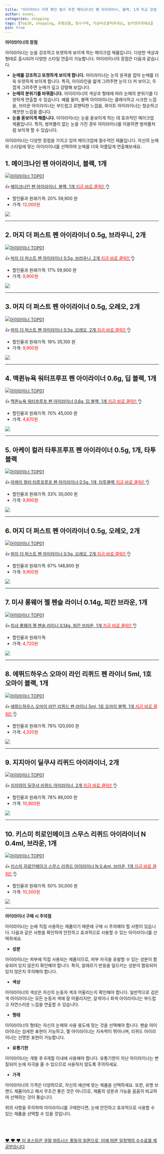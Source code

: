 ```yaml
---
title: "아이라이너 가격 확인 필수 추천 메이크나인 펜 아이라이너, 블랙, 1개 비교 장점 구매가이드"
author: eunmi.
categories: shopping
tags: [Top10, shopping, 유행상품, 필수구매, 지금바로클릭하세요, 놓치면후회해요]
pin: true
---
```

**아이라이너의 장점**

아이라이너는 눈을 강조하고 또렷하게 보이게 하는 메이크업 제품입니다. 다양한 색상과 형태로 출시되어 다양한 스타일 연출이 가능합니다. 아이라이너의 장점은 다음과 같습니다.

* **눈매를 강조하고 또렷하게 보이게 합니다.** 아이라이너는 눈의 윤곽을 잡아 눈매를 더욱 또렷하게 보이게 합니다. 특히, 아이라인을 얇게 그려주면 눈이 더 커 보이고, 두껍게 그려주면 눈매가 깊고 강렬해 보입니다.
* **눈매의 분위기를 바꿔줍니다.** 아이라이너의 색상과 형태에 따라 눈매의 분위기를 다양하게 연출할 수 있습니다. 예를 들어, 블랙 아이라이너는 클래식하고 시크한 느낌을, 브라운 아이라이너는 부드럽고 로맨틱한 느낌을, 화이트 아이라이너는 청순하고 깨끗한 느낌을 줍니다.
* **눈을 돋보이게 해줍니다.** 아이라이너는 눈을 돋보이게 하는 데 효과적인 메이크업 제품입니다. 특히, 쌍꺼풀이 없는 눈을 가진 경우 아이라이너를 이용하면 쌍꺼풀처럼 보이게 할 수 있습니다.

아이라이너는 다양한 장점을 가지고 있어 메이크업에 필수적인 제품입니다. 자신의 눈매와 스타일에 맞는 아이라이너를 선택하여 눈매를 더욱 아름답게 연출해보세요.

   

## 1. 메이크나인 펜 아이라이너, 블랙, 1개

[![아이라이너 TOP01](https://thumbnail7.coupangcdn.com/thumbnails/remote/230x230ex/image/vendor_inventory/ea43/c68067f18618fa0f06dac26f2a23d2fc9b6d5cd3425e162d452a47096303.jpg)](https://link.coupang.com/re/AFFSDP?lptag=AF3617701&subid=GithubCoopas&pageKey=7395828228&traceid=V0-153&itemId=19131318167&vendorItemId=86250945754)


👍 [메이크나인 펜 아이라이너, 블랙, 1개 <font color=red> 지금 바로 클릭!! </font> ](https://link.coupang.com/re/AFFSDP?lptag=AF3617701&subid=GithubCoopas&pageKey=7395828228&traceid=V0-153&itemId=19131318167&vendorItemId=86250945754) 👌 


- 할인율과 원래가격: 20%  59,900   원
- 가격: <span style='color:red'>12,000원</span>

[![](/discount_price.png)](https://link.coupang.com/re/AFFSDP?lptag=AF3617701&subid=GithubCoopas&pageKey=7395828228&traceid=V0-153&itemId=19131318167&vendorItemId=86250945754)

---


   

## 2. 머지 더 퍼스트 펜 아이라이너 0.5g, 브라우니, 2개

[![아이라이너 TOP01](https://thumbnail9.coupangcdn.com/thumbnails/remote/230x230ex/image/retail/images/1319186185797578-a1b7aaf0-85e2-467f-85df-0e451a73b624.jpg)](https://link.coupang.com/re/AFFSDP?lptag=AF3617701&subid=GithubCoopas&pageKey=15174958&traceid=V0-153&itemId=19166816681&vendorItemId=4441625139)


👍 [머지 더 퍼스트 펜 아이라이너 0.5g, 브라우니, 2개 <font color=red> 지금 바로 클릭!! </font> ](https://link.coupang.com/re/AFFSDP?lptag=AF3617701&subid=GithubCoopas&pageKey=15174958&traceid=V0-153&itemId=19166816681&vendorItemId=4441625139) 👌 


- 할인율과 원래가격: 17%  59,900   원
- 가격: <span style='color:red'>9,900원</span>

[![](/discount_price.png)](https://link.coupang.com/re/AFFSDP?lptag=AF3617701&subid=GithubCoopas&pageKey=15174958&traceid=V0-153&itemId=19166816681&vendorItemId=4441625139)

---


   

## 3. 머지 더 퍼스트 펜 아이라이너 0.5g, 오레오, 2개

[![아이라이너 TOP01](https://thumbnail6.coupangcdn.com/thumbnails/remote/230x230ex/image/retail/images/4883352667342984-a6ebb3ea-9c69-4c09-9d37-dde7c535de74.jpg)](https://link.coupang.com/re/AFFSDP?lptag=AF3617701&subid=GithubCoopas&pageKey=15174958&traceid=V0-153&itemId=549372020&vendorItemId=4441625120)


👍 [머지 더 퍼스트 펜 아이라이너 0.5g, 오레오, 2개 <font color=red> 지금 바로 클릭!! </font> ](https://link.coupang.com/re/AFFSDP?lptag=AF3617701&subid=GithubCoopas&pageKey=15174958&traceid=V0-153&itemId=549372020&vendorItemId=4441625120) 👌 


- 할인율과 원래가격: 19%  35,100   원
- 가격: <span style='color:red'>9,900원</span>

[![](/discount_price.png)](https://link.coupang.com/re/AFFSDP?lptag=AF3617701&subid=GithubCoopas&pageKey=15174958&traceid=V0-153&itemId=549372020&vendorItemId=4441625120)

---


   

## 4. 맥퀸뉴욕 워터프루프 펜 아이라이너 0.6g, 딥 블랙, 1개

[![아이라이너 TOP01](https://thumbnail8.coupangcdn.com/thumbnails/remote/230x230ex/image/retail/images/7647147975683-d50052ba-4a5d-45f2-addb-8e2336d27ffe.jpg)](https://link.coupang.com/re/AFFSDP?lptag=AF3617701&subid=GithubCoopas&pageKey=2105050142&traceid=V0-153&itemId=9267927&vendorItemId=3013328966)


👍 [맥퀸뉴욕 워터프루프 펜 아이라이너 0.6g, 딥 블랙, 1개 <font color=red> 지금 바로 클릭!! </font> ](https://link.coupang.com/re/AFFSDP?lptag=AF3617701&subid=GithubCoopas&pageKey=2105050142&traceid=V0-153&itemId=9267927&vendorItemId=3013328966) 👌 


- 할인율과 원래가격: 70%  45,000   원
- 가격: <span style='color:red'>4,870원</span>

[![](/discount_price.png)](https://link.coupang.com/re/AFFSDP?lptag=AF3617701&subid=GithubCoopas&pageKey=2105050142&traceid=V0-153&itemId=9267927&vendorItemId=3013328966)

---


   

## 5. 아케이 컬러 타투프루프 펜 아이라이너 0.5g, 1개, 타투블랙

[![아이라이너 TOP01](https://thumbnail6.coupangcdn.com/thumbnails/remote/230x230ex/image/retail/images/2023/05/08/18/0/c545d6bb-f670-4fc4-8cda-a9a8b0fe6e66.jpg)](https://link.coupang.com/re/AFFSDP?lptag=AF3617701&subid=GithubCoopas&pageKey=7038673944&traceid=V0-153&itemId=17398975853&vendorItemId=85907237920)


👍 [아케이 컬러 타투프루프 펜 아이라이너 0.5g, 1개, 타투블랙 <font color=red> 지금 바로 클릭!! </font> ](https://link.coupang.com/re/AFFSDP?lptag=AF3617701&subid=GithubCoopas&pageKey=7038673944&traceid=V0-153&itemId=17398975853&vendorItemId=85907237920) 👌 


- 할인율과 원래가격: 33%  30,000   원
- 가격: <span style='color:red'>9,890원</span>

[![](/discount_price.png)](https://link.coupang.com/re/AFFSDP?lptag=AF3617701&subid=GithubCoopas&pageKey=7038673944&traceid=V0-153&itemId=17398975853&vendorItemId=85907237920)

---


   

## 6. 머지 더 퍼스트 펜 아이라이너 0.5g, 오레오, 2개

[![아이라이너 TOP01](https://thumbnail6.coupangcdn.com/thumbnails/remote/230x230ex/image/retail/images/4883352667342984-a6ebb3ea-9c69-4c09-9d37-dde7c535de74.jpg)](https://link.coupang.com/re/AFFSDP?lptag=AF3617701&subid=GithubCoopas&pageKey=15174958&traceid=V0-153&itemId=549372020&vendorItemId=4441625120)


👍 [머지 더 퍼스트 펜 아이라이너 0.5g, 오레오, 2개 <font color=red> 지금 바로 클릭!! </font> ](https://link.coupang.com/re/AFFSDP?lptag=AF3617701&subid=GithubCoopas&pageKey=15174958&traceid=V0-153&itemId=549372020&vendorItemId=4441625120) 👌 


- 할인율과 원래가격: 67%  148,800   원
- 가격: <span style='color:red'>9,900원</span>

[![](/discount_price.png)](https://link.coupang.com/re/AFFSDP?lptag=AF3617701&subid=GithubCoopas&pageKey=15174958&traceid=V0-153&itemId=549372020&vendorItemId=4441625120)

---


   

## 7. 미샤 롱웨어 젤 펜슬 라이너 0.14g, 피칸 브라운, 1개

[![아이라이너 TOP01](https://thumbnail9.coupangcdn.com/thumbnails/remote/230x230ex/image/retail/images/501135698752413-ee63b675-bc6b-47f3-bca3-0291bea67576.jpg)](https://link.coupang.com/re/AFFSDP?lptag=AF3617701&subid=GithubCoopas&pageKey=140401459&traceid=V0-153&itemId=412295494&vendorItemId=4011214635)


👍 [미샤 롱웨어 젤 펜슬 라이너 0.14g, 피칸 브라운, 1개 <font color=red> 지금 바로 클릭!! </font> ](https://link.coupang.com/re/AFFSDP?lptag=AF3617701&subid=GithubCoopas&pageKey=140401459&traceid=V0-153&itemId=412295494&vendorItemId=4011214635) 👌 


- 할인율과 원래가격: 
- 가격: <span style='color:red'>4,720원</span>

[![](/discount_price.png)](https://link.coupang.com/re/AFFSDP?lptag=AF3617701&subid=GithubCoopas&pageKey=140401459&traceid=V0-153&itemId=412295494&vendorItemId=4011214635)

---


   

## 8. 에뛰드하우스 오마이 라인 리퀴드 펜 라이너 5ml, 1호 오마이 블랙, 1개

[![아이라이너 TOP01](https://thumbnail10.coupangcdn.com/thumbnails/remote/230x230ex/image/retail/images/5674782841360797-c40a80d1-fc17-46d3-94e2-6901aefebee7.jpg)](https://link.coupang.com/re/AFFSDP?lptag=AF3617701&subid=GithubCoopas&pageKey=1448941682&traceid=V0-153&itemId=482209624&vendorItemId=3041424025)


👍 [에뛰드하우스 오마이 라인 리퀴드 펜 라이너 5ml, 1호 오마이 블랙, 1개 <font color=red> 지금 바로 클릭!! </font> ](https://link.coupang.com/re/AFFSDP?lptag=AF3617701&subid=GithubCoopas&pageKey=1448941682&traceid=V0-153&itemId=482209624&vendorItemId=3041424025) 👌 


- 할인율과 원래가격: 79%  120,000   원
- 가격: <span style='color:red'>4,320원</span>

[![](/discount_price.png)](https://link.coupang.com/re/AFFSDP?lptag=AF3617701&subid=GithubCoopas&pageKey=1448941682&traceid=V0-153&itemId=482209624&vendorItemId=3041424025)

---


   

## 9. 지지아이 딜쿠샤 리퀴드 아이라이너, 2개

[![아이라이너 TOP01](https://thumbnail8.coupangcdn.com/thumbnails/remote/230x230ex/image/vendor_inventory/images/2017/11/10/17/6/8b8532ac-deb1-4dc2-843a-32037d4e56fa.jpg)](https://link.coupang.com/re/AFFSDP?lptag=AF3617701&subid=GithubCoopas&pageKey=14899631&traceid=V0-153&itemId=166919446&vendorItemId=3395405665)


👍 [지지아이 딜쿠샤 리퀴드 아이라이너, 2개 <font color=red> 지금 바로 클릭!! </font> ](https://link.coupang.com/re/AFFSDP?lptag=AF3617701&subid=GithubCoopas&pageKey=14899631&traceid=V0-153&itemId=166919446&vendorItemId=3395405665) 👌 


- 할인율과 원래가격: 78%  86,000   원
- 가격: <span style='color:red'>10,900원</span>

[![](/discount_price.png)](https://link.coupang.com/re/AFFSDP?lptag=AF3617701&subid=GithubCoopas&pageKey=14899631&traceid=V0-153&itemId=166919446&vendorItemId=3395405665)

---


   

## 10. 키스미 히로인메이크 스무스 리퀴드 아이라이너 N 0.4ml, 브라운, 1개

[![아이라이너 TOP01](https://thumbnail7.coupangcdn.com/thumbnails/remote/230x230ex/image/retail/images/984827747096982-b71bfa54-58f9-4ea9-8eb1-e61c0fd34d81.jpg)](https://link.coupang.com/re/AFFSDP?lptag=AF3617701&subid=GithubCoopas&pageKey=297207&traceid=V0-153&itemId=687952&vendorItemId=3000042417)


👍 [키스미 히로인메이크 스무스 리퀴드 아이라이너 N 0.4ml, 브라운, 1개 <font color=red> 지금 바로 클릭!! </font> ](https://link.coupang.com/re/AFFSDP?lptag=AF3617701&subid=GithubCoopas&pageKey=297207&traceid=V0-153&itemId=687952&vendorItemId=3000042417) 👌 


- 할인율과 원래가격: 50%  30,000   원
- 가격: <span style='color:red'>10,300원</span>

[![](/discount_price.png)](https://link.coupang.com/re/AFFSDP?lptag=AF3617701&subid=GithubCoopas&pageKey=297207&traceid=V0-153&itemId=687952&vendorItemId=3000042417)

---
**아이라이너 구매 시 주의점**

아이라이너는 눈에 직접 사용하는 제품이기 때문에 구매 시 주의해야 할 사항이 있습니다. 다음과 같은 사항을 확인하여 안전하고 효과적으로 사용할 수 있는 아이라이너를 선택하세요.

* **성분**

아이라이너는 피부에 직접 사용되는 제품이므로, 피부 자극을 유발할 수 있는 성분이 함유되어 있지 않은지 확인해야 합니다. 특히, 알레르기 반응을 일으키는 성분이 함유되어 있지 않은지 주의해야 합니다.

* **색상**

아이라이너의 색상은 자신의 눈동자 색과 어울리는지 확인해야 합니다. 일반적으로 검은색 아이라이너는 모든 눈동자 색에 잘 어울리지만, 갈색이나 회색 아이라이너는 부드럽고 자연스러운 느낌을 연출할 수 있습니다.

* **형태**

아이라이너의 형태는 자신의 눈매와 사용 용도에 맞는 것을 선택해야 합니다. 펜슬 아이라이너는 섬세한 표현이 가능하고, 젤 아이라이너는 지속력이 뛰어나며, 리퀴드 아이라이너는 선명한 표현이 가능합니다.

* **유통기한**

아이라이너는 개봉 후 6개월 이내에 사용해야 합니다. 유통기한이 지난 아이라이너는 변질되어 눈에 자극을 줄 수 있으므로 사용하지 않도록 주의하세요.

* **가격**

아이라이너의 가격은 다양하므로, 자신의 예산에 맞는 제품을 선택하세요. 또한, 유명 브랜드 제품이라고 해서 무조건 좋은 것은 아니므로, 제품의 성분과 기능을 꼼꼼히 비교하여 선택하는 것이 좋습니다.

위의 사항을 주의하여 아이라이너를 구매한다면, 눈에 안전하고 효과적으로 사용할 수 있는 제품을 선택할 수 있을 것입니다.<br><br><br><br><br> [ ❤ ❤ ❤ 이 포스팅은 쿠팡 파트너스 활동의 일환으로, 이에 따른 일정액의 수수료를 제공받습니다](https://link.coupang.com/a/bcEFyh)